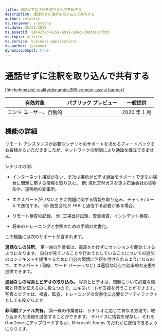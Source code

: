```yaml
---
title: 通話せずに注釈を取り込んで共有する
description: 通話せずに注釈を取り込んで共有する
author: relnotes
ms.reviewer: v-brycho
ms.date: 05/21/2019
ms.assetid: 6e64278d-615e-e911-a96c-000d3a1c7bbb
ms.topic: article
ms.service: business-applications
ms.author: jaarmeni
dynamics365pdf: true
---
```

# 通話せずに注釈を取り込んで共有する
[!include[mixed-reality/dynamics365-remote-assist banner](../includes/mixed-reality/dynamics365-remote-assist.md)]

| 有効対象    |  パブリック プレビュー | 一般提供 | 
| ---------- | ---------- |---------- |
|エンド ユーザー、自動的|| 2020 年 1 月|






## 機能の詳細
<!--feature detail start -->
リモート アシスタンスが必要なシナリオのサポートを求めるフィードバックをお客様からいただきましたが、ネットワークの制限により通話を確立できません。 

シナリオの例: 

-  インターネット接続がない、または接続がビデオ通話をサポートできない場合に問題に関する情報を取り込む。 例: 液化天然ガスを運ぶ石油会社の貨物船や、遠隔地の変電所。

-  エキスパートがいないときに問題に関する情報を取り込み、チャット/メールで送信する。 例: 航空会社が FAA と通信する必要がある場合。

-  リモート検査の記録。 例: 工場出荷試験、安全検査、インシデント検査。

-  将来のトレーニングと参照のための手順の文書化。

この機能には次のサポートが含まれます。

**通話なしの注釈**。 第一線の作業者は、電話をかけずにセッションを開始できるようになります。 自分が見ていることや行おうとしていることについての追加のコンテキストを提供するために自分の環境に注釈を付けられるようになるので、エキスパート (同僚、サード パーティなど) は適切な時点で効率的な支援を提供できます。 

**通話なしの写真とビデオの取り込み。** 写真とビデオは、問題について必要な情報と背景を伝えるのに役立つので、エキスパートが支援を行うことができます。 写真とビデオは、検査、監査、トレーニングの文書化に必要なアーティファクトとしても役立ちます。    

**非同期ファイル共有。** 第一線の作業者は、シナリオに応じて異なる方法で、取り込まれた情報を送信することができます。 デバイスに情報を保存し、それを OneDrive にアップロードするか、Microsoft Teams でだれかに送信できるようになります。
<!--feature detail end -->










